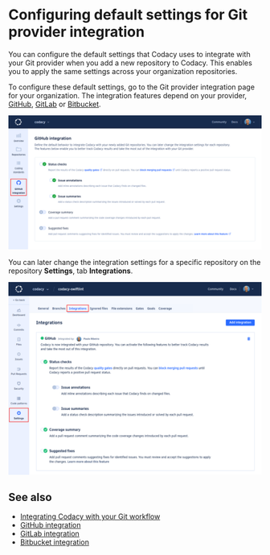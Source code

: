 # Configuring default settings for Git provider integration

You can configure the default settings that Codacy uses to integrate with your Git provider when you add a new repository to Codacy. This enables you to apply the same settings across your organization repositories.

To configure these default settings, go to the Git provider integration page for your organization. The integration features depend on your provider, [GitHub](../repositories-configure/integrations/github-integration.md#configuring), [GitLab](../repositories-configure/integrations/gitlab-integration.md#configuring) or [Bitbucket](../repositories-configure/integrations/bitbucket-integration.md#configuring).

![Default Git provider integration](images/default-git-provider-settings.png)

You can later change the integration settings for a specific repository on the repository **Settings**, tab **Integrations**.

![Integration settings for repository](../repositories-configure/integrations/images/github-integration.png)

## See also

-   [Integrating Codacy with your Git workflow](../getting-started/integrating-codacy-with-your-git-workflow.md)
-   [GitHub integration](../repositories-configure/integrations/github-integration.md)
-   [GitLab integration](../repositories-configure/integrations/gitlab-integration.md)
-   [Bitbucket integration](../repositories-configure/integrations/bitbucket-integration.md)
